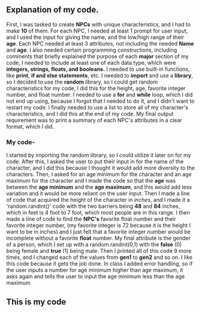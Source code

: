 ## Explanation of my code. 
First, I was tasked to create **NPCs** with unique characteristics, and I had to make **10** of them. For each NPC, I needed at least 1 prompt for user input, and I used the input for giving the name, and the low/high range of their **age**. Each NPC needed at least 3 attributes, not including the needed **Name** and **age**. 
I also needed certain programming constructions, including comments that briefly  explained the purpose of each **major** section of my code, I needed to include at least one of each data type, which were **integers, strings, floats, and booleans.**
I needed to use built-in functions, like **print**, **if and else statements**, etc. 
I needed to **import** and use a **library**, so I decided to use the **random** library, so I could get random characteristics for my code, I did this for the height, age, favorite integer number, and float number. 
I needed to use a **for** and **while** loop, which I did not end up using, because I forgot that I needed to do it, and I didn't want to restart my code. 
I finally needed to use a list to store all of my character's characteristics, and I did this at the end of my code. 
My final output requirement was to print a summary of each NPC's attributes in a clear format, which I did. 
### My code-
I started by importing the random library, so I could utilize it later on for my code. After this, I asked the user to put their input in for the name of the character, and I did this because I thought it would add more diversity to the characters. Then, I asked for an age minimum for the character and an age maximum for the character and I made the code so that the **age** was between the **age minimum** and the **age maximum**, and this would add less variation and it would be more reliant on the user input. Then I made a line of code that acquired the height of the character in _inches_, and I made it  a 'random.randint()' code with the two barriers being **48** and **84** inches, which in feet is 4 foot to 7 foot, which most people are in this range. I then made a line of code to find the **NPC's** favorite float number and their favorite integer number, (my favorite integer is 72 because it is the height I want to be in inches) and I just felt that a favorite integer number would be incomplete without a favorite **float** number. My final attribute is the gender of a person, which I set up with a random.randint(0,1) with the **false** (0) being female and **true** (1) being male. 
Then I printed all of this code 9 more times, and I changed each of the values from **gen1** to **gen2** and so on. I like this code because it gets the job done. In class I added error handling, so if  the user inputs a number for age minimum higher than age maximum, it asks again and tells the user to input the age minimum less than the age maximum
## This is my code
